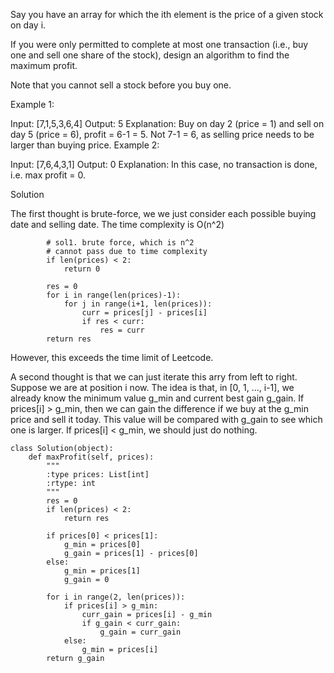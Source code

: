 Say you have an array for which the ith element is the price of a given stock on day i.

If you were only permitted to complete at most one transaction (i.e., buy one and sell one share of the stock), design an algorithm to find the maximum profit.

Note that you cannot sell a stock before you buy one.

Example 1:

Input: [7,1,5,3,6,4]
Output: 5
Explanation: Buy on day 2 (price = 1) and sell on day 5 (price = 6), profit = 6-1 = 5.
             Not 7-1 = 6, as selling price needs to be larger than buying price.
Example 2:

Input: [7,6,4,3,1]
Output: 0
Explanation: In this case, no transaction is done, i.e. max profit = 0.


Solution

The first thought is brute-force, we we just consider each possible buying date and selling date. The time complexity is O(n^2)
```
        # sol1. brute force, which is n^2
        # cannot pass due to time complexity
        if len(prices) < 2:
            return 0
        
        res = 0
        for i in range(len(prices)-1):
            for j in range(i+1, len(prices)):
                curr = prices[j] - prices[i]
                if res < curr:
                    res = curr
        return res

```
However, this exceeds the time limit of Leetcode.

A second thought is that we can just iterate this arry from left to right. Suppose we are at position i now. The idea is that, in [0, 1, ..., i-1], we already know the minimum value g_min and current best gain g_gain. If prices[i] > g_min, then we can gain the difference if we buy at the g_min price and sell it today. This value will be compared with g_gain to see which one is larger. If prices[i] < g_min, we should just do nothing.

```
class Solution(object):
    def maxProfit(self, prices):
        """
        :type prices: List[int]
        :rtype: int
        """
        res = 0
        if len(prices) < 2:
            return res
        
        if prices[0] < prices[1]:
            g_min = prices[0]
            g_gain = prices[1] - prices[0]
        else:
            g_min = prices[1]
            g_gain = 0
        
        for i in range(2, len(prices)):
            if prices[i] > g_min:
                curr_gain = prices[i] - g_min
                if g_gain < curr_gain:
                    g_gain = curr_gain
            else:
                g_min = prices[i]
        return g_gain
```
